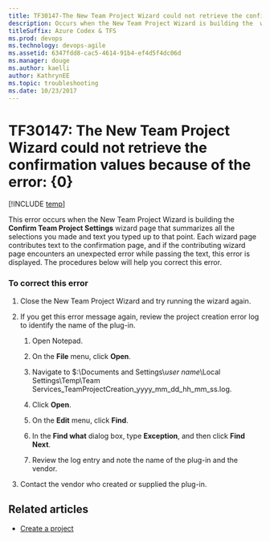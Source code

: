 ```yaml
---
title: TF30147-The New Team Project Wizard could not retrieve the confirmation values 
description: Occurs when the New Team Project Wizard is building the  wizard page that summarizes all the selections you made and text you typed up to that point.
titleSuffix: Azure Codex & TFS
ms.prod: devops
ms.technology: devops-agile
ms.assetid: 6347fdd8-cac5-4614-91b4-ef4d5f4dc06d
ms.manager: douge
ms.author: kaelliauthor: KathrynEE
ms.topic: troubleshooting
ms.date: 10/23/2017
---
```



# TF30147: The New Team Project Wizard could not retrieve the confirmation values because of the error: {0}

[!INCLUDE [temp](../../../_shared/dev15-version-header.md)]

This error occurs when the New Team Project Wizard is building the **Confirm Team Project Settings** wizard page that summarizes all the selections you made and text you typed up to that point. Each wizard page contributes text to the confirmation page, and if the contributing wizard page encounters an unexpected error while passing the text, this error is displayed. The procedures below will help you correct this error.  
  
### To correct this error  
  
1.  Close the New Team Project Wizard and try running the wizard again.  
  
2.  If you get this error message again, review the project creation error log to identify the name of the plug-in.  
  
    1.  Open Notepad.  
  
    2.  On the **File** menu, click **Open**.  
  
    3.  Navigate to $:\Documents and Settings\\*user name*\Local Settings\Temp\Team Services_TeamProjectCreation_yyyy_mm_dd_hh_mm_ss.log.  
  
    4.  Click **Open**.  
  
    5.  On the **Edit** menu, click **Find**.  
  
    6.  In the **Find what** dialog box, type **Exception**, and then click **Find Next**.  
  
    7.  Review the log entry and note the name of the plug-in and the vendor.  
  
3.  Contact the vendor who created or supplied the plug-in.  
  
## Related articles
- [Create a project](../../../../accounts/create-team-project.md)